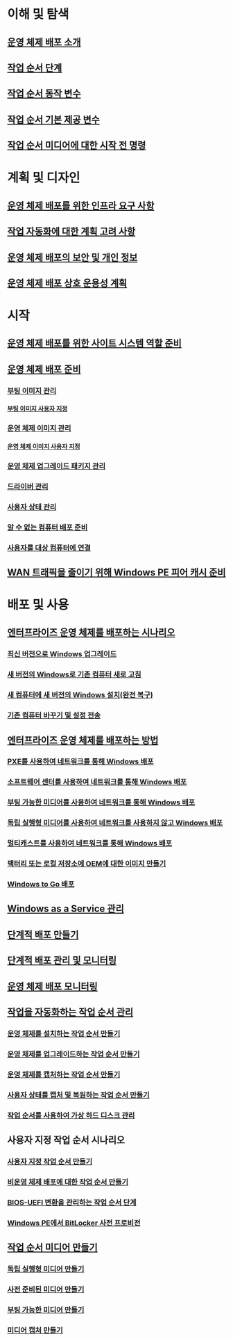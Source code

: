 # 이해 및 탐색
## [운영 체제 배포 소개](understand/introduction-to-operating-system-deployment.md)
## [작업 순서 단계](understand/task-sequence-steps.md)
## [작업 순서 동작 변수](understand/task-sequence-action-variables.md)
## [작업 순서 기본 제공 변수](understand/task-sequence-built-in-variables.md)
## [작업 순서 미디어에 대한 시작 전 명령](understand/prestart-commands-for-task-sequence-media.md)

# 계획 및 디자인
## [운영 체제 배포를 위한 인프라 요구 사항](plan-design/infrastructure-requirements-for-operating-system-deployment.md)
## [작업 자동화에 대한 계획 고려 사항](plan-design/planning-considerations-for-automating-tasks.md)
## [운영 체제 배포의 보안 및 개인 정보](plan-design/security-and-privacy-for-operating-system-deployment.md)
## [운영 체제 배포 상호 운용성 계획](plan-design/planning-for-operating-system-deployment-interoperability.md)

# 시작
## [운영 체제 배포를 위한 사이트 시스템 역할 준비](get-started/prepare-site-system-roles-for-operating-system-deployments.md)
## [운영 체제 배포 준비](get-started/prepare-for-operating-system-deployment.md)
### [부팅 이미지 관리](get-started/manage-boot-images.md)
#### [부팅 이미지 사용자 지정](get-started/customize-boot-images.md)

### [운영 체제 이미지 관리](get-started/manage-operating-system-images.md)
#### [운영 체제 이미지 사용자 지정](get-started/customize-operating-system-images.md)

### [운영 체제 업그레이드 패키지 관리](get-started/manage-operating-system-upgrade-packages.md)
### [드라이버 관리](get-started/manage-drivers.md)
### [사용자 상태 관리](get-started/manage-user-state.md)
### [알 수 없는 컴퓨터 배포 준비](get-started/prepare-for-unknown-computer-deployments.md)
### [사용자를 대상 컴퓨터에 연결](get-started/associate-users-with-a-destination-computer.md)

## [WAN 트래픽을 줄이기 위해 Windows PE 피어 캐시 준비](get-started/prepare-windows-pe-peer-cache-to-reduce-wan-traffic.md)

# 배포 및 사용
## [엔터프라이즈 운영 체제를 배포하는 시나리오](deploy-use/scenarios-to-deploy-enterprise-operating-systems.md)
### [최신 버전으로 Windows 업그레이드](deploy-use/upgrade-windows-to-the-latest-version.md)
### [새 버전의 Windows로 기존 컴퓨터 새로 고침](deploy-use/refresh-an-existing-computer-with-a-new-version-of-windows.md)
### [새 컴퓨터에 새 버전의 Windows 설치(완전 복구)](deploy-use/install-new-windows-version-new-computer-bare-metal.md)
### [기존 컴퓨터 바꾸기 및 설정 전송](deploy-use/replace-an-existing-computer-and-transfer-settings.md)

## [엔터프라이즈 운영 체제를 배포하는 방법](deploy-use/methods-to-deploy-enterprise-operating-systems.md)
### [PXE를 사용하여 네트워크를 통해 Windows 배포](deploy-use/use-pxe-to-deploy-windows-over-the-network.md)
### [소프트웨어 센터를 사용하여 네트워크를 통해 Windows 배포](deploy-use/use-software-center-to-deploy-windows-over-the-network.md)
### [부팅 가능한 미디어를 사용하여 네트워크를 통해 Windows 배포](deploy-use/use-bootable-media-to-deploy-windows-over-the-network.md)
### [독립 실행형 미디어를 사용하여 네트워크를 사용하지 않고 Windows 배포](deploy-use/use-stand-alone-media-to-deploy-windows-without-using-the-network.md)
### [멀티캐스트를 사용하여 네트워크를 통해 Windows 배포](deploy-use/use-multicast-to-deploy-windows-over-the-network.md)
### [팩터리 또는 로컬 저장소에 OEM에 대한 이미지 만들기](deploy-use/create-an-image-for-an-oem-in-factory-or-a-local-depot.md)
### [Windows to Go 배포](deploy-use/deploy-windows-to-go.md)

## [Windows as a Service 관리](deploy-use/manage-windows-as-a-service.md)
## [단계적 배포 만들기](deploy-use/create-phased-deployment-for-task-sequence.md)
## [단계적 배포 관리 및 모니터링](deploy-use/manage-monitor-phased-deployments.md)
## [운영 체제 배포 모니터링](deploy-use/monitor-operating-system-deployments.md)

## [작업을 자동화하는 작업 순서 관리](deploy-use/manage-task-sequences-to-automate-tasks.md)
### [운영 체제를 설치하는 작업 순서 만들기](deploy-use/create-a-task-sequence-to-install-an-operating-system.md)
### [운영 체제를 업그레이드하는 작업 순서 만들기](deploy-use/create-a-task-sequence-to-upgrade-an-operating-system.md)
### [운영 체제를 캡처하는 작업 순서 만들기](deploy-use/create-a-task-sequence-to-capture-an-operating-system.md)
### [사용자 상태를 캡처 및 복원하는 작업 순서 만들기](deploy-use/create-a-task-sequence-to-capture-and-restore-user-state.md)
### [작업 순서를 사용하여 가상 하드 디스크 관리](deploy-use/use-a-task-sequence-to-manage-virtual-hard-disks.md)

## 사용자 지정 작업 순서 시나리오
### [사용자 지정 작업 순서 만들기](deploy-use/create-a-custom-task-sequence.md)
### [비운영 체제 배포에 대한 작업 순서 만들기](deploy-use/create-a-task-sequence-for-non-operating-system-deployments.md)
### [BIOS-UEFI 변환을 관리하는 작업 순서 단계](deploy-use/task-sequence-steps-to-manage-bios-to-uefi-conversion.md)
### [Windows PE에서 BitLocker 사전 프로비전](deploy-use/preprovision-bitlocker-in-windows-pe.md)

## [작업 순서 미디어 만들기](deploy-use/create-task-sequence-media.md)
### [독립 실행형 미디어 만들기](deploy-use/create-stand-alone-media.md)
### [사전 준비된 미디어 만들기](deploy-use/create-prestaged-media.md)
### [부팅 가능한 미디어 만들기](deploy-use/create-bootable-media.md)
### [미디어 캡처 만들기](deploy-use/create-capture-media.md)
